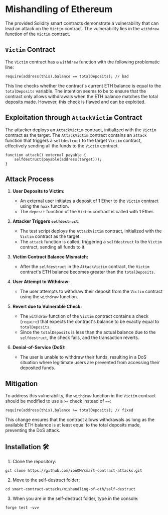 # Mishandling of Ethereum

The provided Solidity smart contracts demonstrate a vulnerability that can lead an attack on the `Victim` contract. The vulnerability lies in the `withdraw` function of the `Victim` contract.

## `Victim` Contract

The `Victim` contract has a `withdraw` function with the following problematic line:

```solidity
require(address(this).balance == totalDeposits); // bad
```

This line checks whether the contract's current ETH balance is equal to the `totalDeposits` variable. The intention seems to be to ensure that the contract only allows withdrawals when the ETH balance matches the total deposits made. However, this check is flawed and can be exploited.

## Exploitation through `AttackVictim` Contract

The attacker deploys an `AttackVictim` contract, initialized with the `Victim` contract as the target. The `AttackVictim` contract contains an `attack` function that triggers a `selfdestruct` to the target `Victim` contract, effectively sending all the funds to the `Victim` contract.

```solidity
function attack() external payable {
    selfdestruct(payable(address(target)));
}
```

## Attack Process

1. **User Deposits to Victim:**
   - An external user initiates a deposit of 1 Ether to the `Victim` contract using the `hoax` function.
   - The `deposit` function of the `Victim` contract is called with 1 Ether.

2. **Attacker Triggers `selfdestruct`:**
   - The test script deploys the `AttackVictim` contract, initialized with the `Victim` contract as the target.
   - The `attack` function is called, triggering a `selfdestruct` to the `Victim` contract, sending all funds to it.

3. **Victim Contract Balance Mismatch:**
   - After the `selfdestruct` in the `AttackVictim` contract, the `Victim` contract's ETH balance becomes greater than the `totalDeposits`.

4. **User Attempt to Withdraw:**
   - The user attempts to withdraw their deposit from the `Victim` contract using the `withdraw` function.

5. **Revert due to Vulnerable Check:**
   - The `withdraw` function of the `Victim` contract contains a check (`require`) that expects the contract's balance to be exactly equal to `totalDeposits`.
   - Since the `totalDeposits` is less than the actual balance due to the `selfdestruct`, the check fails, and the transaction reverts.
  
6. **Denial-of-Service (DoS):**
   - The user is unable to withdraw their funds, resulting in a DoS situation where legitimate users are prevented from accessing their deposited funds.

## Mitigation

To address this vulnerability, the `withdraw` function in the `Victim` contract should be modified to use a `>=` check instead of `==`:

```solidity
require(address(this).balance >= totalDeposits); // fixed
```

This change ensures that the contract allows withdrawals as long as the available ETH balance is at least equal to the total deposits made, preventing the DoS attack.

## Installation 🛠️

1. Clone the repository:
```shell
git clone https://github.com/ionOM/smart-contract-attacks.git
```

2. Move to the self-destruct folder:
```shell
cd smart-contract-attacks/mishandling-of-eth/self-destruct
```
3. When you are in the self-destruct folder, type in the console:
```shell
forge test -vvv
```